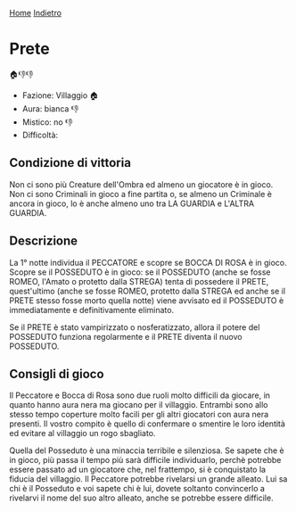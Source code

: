 [Home](/wherewolf-rules)
[Indietro](..)

# Prete

<span class='emoji'>🏠👎👎</span>

- Fazione: Villaggio <span class='emoji'>🏠</span>
- Aura: bianca <span class='emoji'>👎</span>
- Mistico: no <span class='emoji'>👎</span>
- Difficoltà: 

## Condizione di vittoria

Non ci sono più Creature dell'Ombra ed almeno un giocatore è in gioco. Non ci sono Criminali in gioco a fine partita o, se almeno un Criminale è ancora in gioco, lo è anche almeno uno tra LA GUARDIA e L'ALTRA GUARDIA.

## Descrizione

La 1° notte individua il PECCATORE e scopre se BOCCA DI ROSA è in gioco. Scopre se il POSSEDUTO è in gioco: se il POSSEDUTO (anche se fosse ROMEO, l'Amato o protetto dalla STREGA) tenta di possedere il PRETE, quest'ultimo (anche se fosse ROMEO, protetto dalla STREGA ed anche se il PRETE stesso fosse morto quella notte) viene avvisato ed il POSSEDUTO è immediatamente e definitivamente eliminato.

Se il PRETE è stato vampirizzato o nosferatizzato, allora il potere del POSSEDUTO funziona regolarmente e il PRETE diventa il nuovo POSSEDUTO.

## Consigli di gioco

Il Peccatore e Bocca di Rosa sono due ruoli molto difficili da giocare, in quanto hanno aura nera ma giocano per il villaggio. Entrambi sono allo stesso tempo coperture molto facili per gli altri giocatori con aura nera presenti. Il vostro compito è quello di confermare o smentire le loro identità ed evitare al villaggio un rogo sbagliato.

Quella del Posseduto è una minaccia terribile e silenziosa. Se sapete che è in gioco, più passa il tempo più sarà difficile individuarlo, perchè potrebbe essere passato ad un giocatore che, nel frattempo, si è conquistato la fiducia del villaggio. Il Peccatore potrebbe rivelarsi un grande alleato. Lui sa chi è il Posseduto e voi sapete chi è lui, dovete soltanto convincerlo a rivelarvi il nome del suo altro alleato, anche se potrebbe essere difficile.
